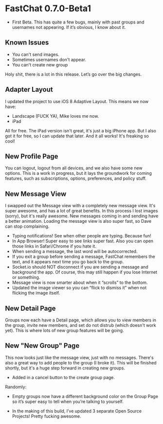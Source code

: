 # FastChat 0.7.0-Beta1 #

* First Beta. This has quite a few bugs, mainly with past groups and usernames not appearing. If it’s obvious, I know about it.

## Known Issues ##
* You can't send images.
* Sometimes usernames don't appear.
* You can't create new group


Holy shit, there is a lot in this release. Let’s go over the big changes.

## Adapter Layout ##
I updated the project to use iOS 8 Adaptive Layout. This means we now have:
* Landscape (FUCK YA), Mike loves me now.
* iPad

All for free. The iPad version isn't great, it's just a big iPhone app. But I also got it for free, so I can update that later. And it all works! It's freaking so cool!

## New Profile Page ##
You can logout, logout from all devices, and we also have some new options. This is a work in progress, but it lays the groundwork for coming features, such as subscriptions, options, preferences, and policy stuff.

## New Message View ##
I swapped out the Message view with a completely new message view. It's super awesome, and has a lot of great benefits. In this process I lost images (sorry), but it's really awesome. New messages coming in and sending have a better animation. Loading the message view is also super fast, so Dave can stop complaining.
* Typing notifications! See when other people are typing. Because fun!
* In App Browser! Super easy to see links super fast. Also you can open those links in Safari/Chrome if you hate it.
* When sending a message, the last word will be autocorrected.
* If you exit a group before sending a message, FastChat remembers the text, and it appears next time you go back to the group.
* Socket.io should NOT disconnect if you are sending a message and background the app. Of course, this may still happen if you lose Internet or something.
* Message view is now smarter about when it “scrolls” to the bottom.
* Updated the image viewer so you can “flick to dismiss it” when not flicking the image itself.

## New Detail Page ##
Groups now each have a Detail page, which allows you to view members in the group, invite new members, and set do not distrub (which doesn't work yet). This is where lots of new group features will be going.

## New "New Group" Page ##
This now looks just like the message view, just with no messages. There's also a great way to add people to the group (I broke it). This will be finished shortly, but it's a huge step forward in creating new groups.
* Added in a cancel button to the create group page.


Randomly:
* Empty groups now have a different background color on the Group Page so it’s super easy to tell when you’re talking to yourself.

* In the making of this build, I’ve updated 3 separate Open Source Projects! Pretty fucking awesome.
